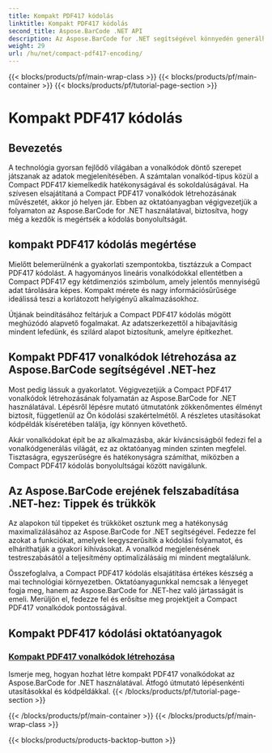 ```yaml
---
title: Kompakt PDF417 kódolás
linktitle: Kompakt PDF417 kódolás
second_title: Aspose.BarCode .NET API
description: Az Aspose.BarCode for .NET segítségével könnyedén generálhat kompakt PDF417 vonalkódokat. Kövesse lépésenkénti útmutatónkat a hatékony kódolás érdekében, kódpéldákkal kiegészítve.
weight: 29
url: /hu/net/compact-pdf417-encoding/
---
```


{{< blocks/products/pf/main-wrap-class >}}
{{< blocks/products/pf/main-container >}}
{{< blocks/products/pf/tutorial-page-section >}}

# Kompakt PDF417 kódolás


## Bevezetés

A technológia gyorsan fejlődő világában a vonalkódok döntő szerepet játszanak az adatok megjelenítésében. A számtalan vonalkód-típus közül a Compact PDF417 kiemelkedik hatékonyságával és sokoldalúságával. Ha szívesen elsajátítaná a Compact PDF417 vonalkódok létrehozásának művészetét, akkor jó helyen jár. Ebben az oktatóanyagban végigvezetjük a folyamaton az Aspose.BarCode for .NET használatával, biztosítva, hogy még a kezdők is megértsék a kódolás bonyolultságát.

## kompakt PDF417 kódolás megértése

Mielőtt belemerülnénk a gyakorlati szempontokba, tisztázzuk a Compact PDF417 kódolást. A hagyományos lineáris vonalkódokkal ellentétben a Compact PDF417 egy kétdimenziós szimbólum, amely jelentős mennyiségű adat tárolására képes. Kompakt mérete és nagy információsűrűsége ideálissá teszi a korlátozott helyigényű alkalmazásokhoz.

Útjának beindításához feltárjuk a Compact PDF417 kódolás mögött meghúzódó alapvető fogalmakat. Az adatszerkezettől a hibajavításig mindent lefedünk, és szilárd alapot biztosítunk, amelyre építkezhet.

## Kompakt PDF417 vonalkódok létrehozása az Aspose.BarCode segítségével .NET-hez

Most pedig lássuk a gyakorlatot. Végigvezetjük a Compact PDF417 vonalkódok létrehozásának folyamatán az Aspose.BarCode for .NET használatával. Lépésről lépésre mutató útmutatónk zökkenőmentes élményt biztosít, függetlenül az Ön kódolási szakértelmétől. A részletes utasításokat kódpéldák kíséretében találja, így könnyen követhető.

Akár vonalkódokat épít be az alkalmazásba, akár kíváncsiságból fedezi fel a vonalkódgenerálás világát, ez az oktatóanyag minden szinten megfelel. Tisztaságra, egyszerűségre és hatékonyságra számíthat, miközben a Compact PDF417 kódolás bonyolultságai között navigálunk.

## Az Aspose.BarCode erejének felszabadítása .NET-hez: Tippek és trükkök

Az alapokon túl tippeket és trükköket osztunk meg a hatékonyság maximalizálásához az Aspose.BarCode for .NET segítségével. Fedezze fel azokat a funkciókat, amelyek leegyszerűsítik a kódolási folyamatot, és elháríthatják a gyakori kihívásokat. A vonalkód megjelenésének testreszabásától a teljesítmény optimalizálásáig mi mindent megtalálunk.

Összefoglalva, a Compact PDF417 kódolás elsajátítása értékes készség a mai technológiai környezetben. Oktatóanyagunkkal nemcsak a lényeget fogja meg, hanem az Aspose.BarCode for .NET-hez való jártasságát is emeli. Merüljön el, fedezze fel és erősítse meg projektjeit a Compact PDF417 vonalkódok pontosságával.

## Kompakt PDF417 kódolási oktatóanyagok
### [Kompakt PDF417 vonalkódok létrehozása](./compact-pdf417-basic-configuration/)
Ismerje meg, hogyan hozhat létre kompakt PDF417 vonalkódokat az Aspose.BarCode for .NET használatával. Átfogó útmutató lépésenkénti utasításokkal és kódpéldákkal.
{{< /blocks/products/pf/tutorial-page-section >}}

{{< /blocks/products/pf/main-container >}}
{{< /blocks/products/pf/main-wrap-class >}}

{{< blocks/products/products-backtop-button >}}
